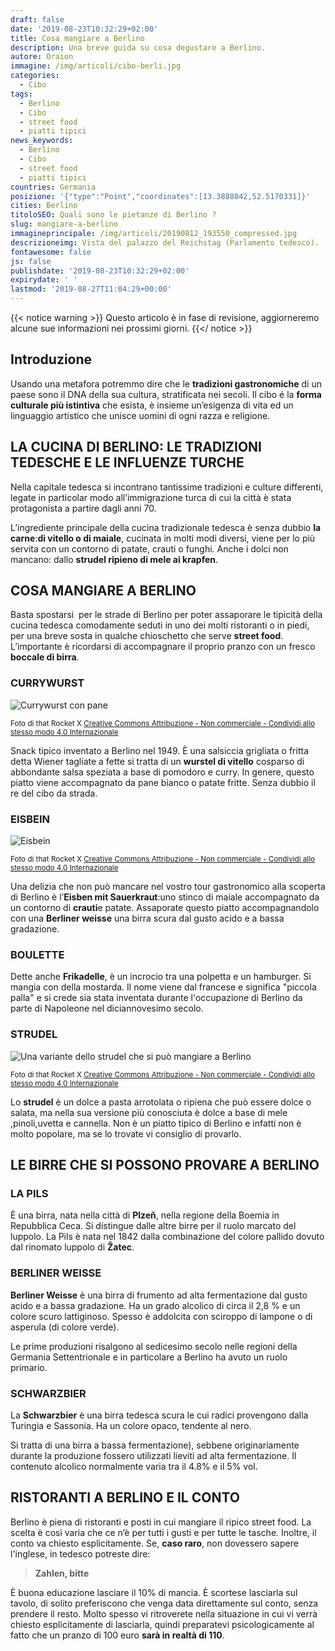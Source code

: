 ```yaml
---
draft: false
date: '2019-08-23T10:32:29+02:00'
title: Cosa mangiare a Berlino
description: Una breve guida su cosa degustare a Berlino.
autore: Oraion
immagine: /img/articoli/cibo-berli.jpg
categories:
  - Cibo
tags:
  - Berlino
  - Cibo
  - street food
  - piatti tipici
news_keywords:
  - Berlino
  - Cibo
  - street food
  - piatti tipici
countries: Germania
posizione: '{"type":"Point","coordinates":[13.3888042,52.5170331]}'
cities: Berlino
titoloSEO: Quali sono le pietanze di Berlino ?
slug: mangiare-a-berlino
immagineprincipale: /img/articoli/20190812_193550_compressed.jpg
descrizioneimg: Vista del palazzo del Reichstag (Parlamento tedesco).
fontawesome: false
js: false
publishdate: '2019-08-23T10:32:29+02:00'
expirydate: ' '
lastmod: '2019-08-27T11:04:29+00:00'
---
```

{{< notice warning >}}
Questo articolo è in fase di revisione, aggiorneremo alcune sue informazioni nei prossimi giorni.
{{</ notice >}}
## Introduzione
Usando una metafora potremmo dire che le **tradizioni gastronomiche** di un paese sono il DNA della sua cultura, stratificata nei secoli. Il cibo é la **forma culturale più istintiva** che esista, è insieme un’esigenza di vita ed un linguaggio artistico che unisce uomini di ogni razza e religione.

## LA CUCINA DI BERLINO: LE TRADIZIONI TEDESCHE E LE INFLUENZE TURCHE

Nella capitale tedesca si incontrano tantissime tradizioni e culture differenti, legate in particolar modo all’immigrazione turca di cui la città è stata protagonista a partire dagli anni 70.

L’ingrediente principale della cucina tradizionale tedesca è senza dubbio **la carne**:**di vitello o di maiale**, cucinata in molti modi diversi, viene per lo più servita con un contorno di patate, crauti o funghi. Anche i dolci non mancano: dallo **strudel ripieno di mele ai krapfen**.

## COSA MANGIARE A BERLINO

Basta spostarsi  per le strade di Berlino per poter assaporare le tipicità della cucina tedesca comodamente seduti in uno dei molti ristoranti o in piedi, per una breve sosta in qualche chioschetto che serve **street food**. L’importante è ricordarsi di accompagnare il proprio pranzo con un fresco **boccale di birra**.

### CURRYWURST

![Currywurst con pane](/img/articoli/20190818_115329_compressed.jpg)

<small>Foto di that Rocket X  <a rel="license" href="http://creativecommons.org/licenses/by-nc-sa/4.0/">Creative Commons Attribuzione - Non commerciale - Condividi allo stesso modo 4.0 Internazionale</a> </small>

Snack tipico inventato a Berlino nel 1949. È una salsiccia grigliata o fritta detta Wiener tagliate a fette si tratta di un **wurstel di vitello** cosparso di abbondante salsa speziata a base di pomodoro e curry. In genere, questo piatto viene accompagnato da pane bianco o patate fritte. Senza dubbio il re del cibo da strada.

### EISBEIN

![Eisbein](/img/articoli/20190813_192737_compressed.jpg)

<small>Foto di that Rocket X  <a rel="license" href="http://creativecommons.org/licenses/by-nc-sa/4.0/">Creative Commons Attribuzione - Non commerciale - Condividi allo stesso modo 4.0 Internazionale</a> </small>

Una delizia che non può mancare nel vostro tour gastronomico alla scoperta di Berlino è l’**Eisben mit Sauerkraut**:uno stinco di maiale accompagnato da un contorno di **crauti**e patate. Assaporate questo piatto accompagnandolo con una **Berliner weisse** una birra scura dal gusto acido e a bassa gradazione.

### BOULETTE

Dette anche **Frikadelle**, è un incrocio tra una polpetta e un hamburger. Si mangia con della mostarda. Il nome viene dal francese e significa "piccola palla" e si crede sia stata inventata durante l'occupazione di Berlino da parte di Napoleone nel diciannovesimo secolo.

### STRUDEL

![Una variante dello strudel che si può mangiare a Berlino](/img/articoli/20190814_222541_compressed.jpg)

<small>Foto di that Rocket X  <a rel="license" href="http://creativecommons.org/licenses/by-nc-sa/4.0/">Creative Commons Attribuzione - Non commerciale - Condividi allo stesso modo 4.0 Internazionale</a> </small>

Lo **strudel** è un dolce a pasta arrotolata o ripiena che può essere dolce o salata, ma nella sua versione più conosciuta è dolce a base di mele ,pinoli,uvetta e cannella. Non è un piatto tipico di Berlino e infatti non è molto popolare, ma se lo trovate vi consiglio di provarlo.

## LE BIRRE CHE SI POSSONO PROVARE A BERLINO

### LA PILS

È una birra, nata nella città di **Plzeň**, nella regione della Boemia in Repubblica Ceca. Si distingue dalle altre birre per il ruolo marcato del luppolo. La Pils è nata nel 1842 dalla combinazione del colore pallido dovuto dal rinomato luppolo di **Žatec**.

### BERLINER WEISSE

**Berliner Weisse** è una birra di frumento ad alta fermentazione dal gusto acido e a bassa gradazione. Ha un grado alcolico di circa il 2,8 % e un colore scuro lattiginoso. Spesso è addolcita con sciroppo di lampone o di asperula (di colore verde).

Le prime produzioni risalgono al sedicesimo secolo nelle regioni della Germania Settentrionale e in particolare a Berlino ha avuto un ruolo primario.

### SCHWARZBIER

La **Schwarzbier** è una birra tedesca scura le cui radici provengono dalla Turingia e Sassonia. Ha un colore opaco, tendente al nero.

Si tratta di una birra a bassa fermentazione), sebbene originariamente durante la produzione fossero utilizzati lieviti ad alta fermentazione. Il contenuto alcolico normalmente varia tra il 4.8% e il 5% vol.

## **RISTORANTI A BERLINO E IL CONTO**

Berlino è piena di ristoranti e posti in cui mangiare il ripico street food. La scelta è così varia che ce n’è per tutti i gusti e per tutte le tasche. Inoltre, il conto va chiesto esplicitamente. Se, **caso raro**, non dovessero sapere l'inglese, in tedesco potreste dire:

> **Zahlen, bitte**

È buona educazione lasciare il 10% di mancia. È scortese lasciarla sul tavolo, di solito preferiscono che venga data direttamente sul conto, senza prendere il resto. Molto spesso vi ritroverete nella situazione in cui vi verrà chiesto esplicitamente di lasciarla, quindi preparatevi psicologicamente al fatto che un pranzo di 100 euro **sarà in realtà di 110**.
